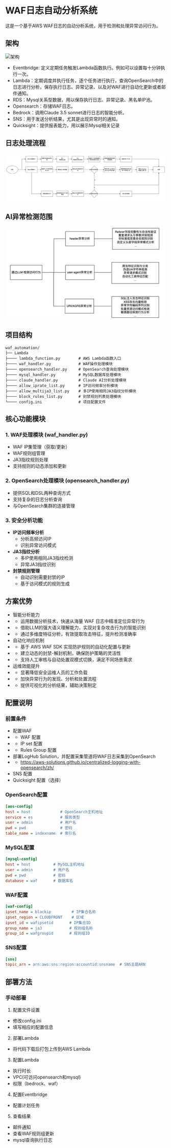 # WAF日志自动分析系统

这是一个基于AWS WAF日志的自动分析系统，用于检测和处理异常访问行为。

## 架构
![架构](/image/image3.png "架构")
- Eventbridge: 定义定期任务触发Lambda函数执行。例如可以设置每十分钟执行一次。
- Lambda：定期调度并执行任务，逐个任务进行执行，查询OpenSearch中的日志进行分析，保存执行日志、异常记录、以及对WAF进行自动化更新或者邮件通知。
- RDS：Mysql关系型数据，用以保存执行日志、异常记录、黑名单IP池。
- Opensearch：存储WAF日志。
- Bedrock：调用Claude 3.5 sonnet进行日志的智能分析。
- SNS：用于发送分析结果，尤其是出现异常时的通知。
- Quicksight：提供报表能力，用以展示Mysql相关记录


## 日志处理流程
![数据流](/image/image1.png "数据流")

## AI异常检测范围
![AI检测](/image/image.png "AI检测")

## 项目结构
```
waf_automation/
├── Lambda    
├──── lambda_function.py        # AWS Lambda函数入口
├──── waf_handler.py            # WAF操作处理模块
├──── opensearch_handler.py     # OpenSearch查询处理模块
├──── mysql_handler.py          # MySQL数据库处理模块
├──── claude_handler.py         # Claude AI分析处理模块
├──── allow_iprate_list.py      # IP访问频率分析模块
├──── allow_multija3_list.py    # 多IP使用相同JA3指纹分析模块
├──── block_rules_list.py       # 封禁规则列表处理模块
└──── config.ini                # 项目配置文件
```

## 核心功能模块
### 1. WAF处理模块 (waf_handler.py)
- WAF IP集管理（获取/更新）
- WAF规则组管理
- JA3指纹规则处理
- 支持规则的动态添加和更新
### 2. OpenSearch处理模块 (opensearch_handler.py)
- 提供SQL和DSL两种查询方式
- 支持复杂的日志分析查询
- 与OpenSearch集群的连接管理
### 3. 安全分析功能
- **IP访问频率分析**
  - 分析高频访问IP
  - 识别异常访问模式
- **JA3指纹分析**
  - 多IP使用相同JA3指纹检测
  - 异常JA3指纹识别
- **封禁规则管理**
  - 自动识别需要封禁的IP
  - 基于访问模式的规则生成


## 方案优势
- 智能分析能力 
 - - 运用数据分析技术，快速从海量 WAF 日志中精准定位异常行为
 - - 借助LLM的强大语义理解能力，实现对复杂攻击行为的智能识别
 - - 通过多维度特征分析，有效提取攻击特征，提升检测准确率
- 自动化响应机制 
 - - 基于 AWS WAF SDK 实现防护规则的自动化配置与更新
 - - 建立动态的封禁-解封机制，确保防护策略的灵活性
 - - 支持人工审核与自动处置双模式切换，满足不同场景需求
- 运维效能提升 
 - - 显著降低安全运维人员的工作负载
 - - 加快异常行为的发现、分析和处置流程
 - - 提供可视化的分析结果，辅助决策制定


## 配置说明

### 前置条件
- 配置WAF
 - - WAF 配置
 - - IP set 配置
 - - Rules Group 配置 
- 部署LogHub Solution，并配置采集管道将WAF日志采集到OpenSearch
 - - https://aws-solutions.github.io/centralized-logging-with-opensearch/zh/
- SNS 配置
- Quicksight 配置（选择）


### OpenSearch配置
```ini
[aos-config]
host = host             # OpenSearch主机地址
service = es            # 服务类型
user = admin            # 用户名
pwd = pwd               # 密码
table_name = indexname  # 索引名
```

### MySQL配置
```ini
[mysql-config]
host = host          # MySQL主机地址
user = admin         # 用户名
pwd = pwd            # 密码
database = waf       # 数据库名
```

### WAF配置
```ini
[waf-config]
ipset_name = blackip         # IP集合名称
ipset_region = CLOUDFRONT    # 区域
ipset_id = wafipsetid       # IP集合ID
group_name = ja3            # 规则组名称
group_id = wafgroupid       # 规则组ID
```

### SNS配置
```ini
[sns]
topic_arn = arn:aws:sns:region:accountid:snsname  # SNS主题ARN
```


## 部署方法

### 手动部署

1. 配置文件设置
- 修改config.ini
- 填写相应的配置信息

2. 部署Lambda
- 将代码下载后打包上传到AWS Lambda

3. 配置Lambda
- 执行时长
- VPC(可访问opensearch和mysql)
- 权限（bedrock、waf）

4. 配置Eventbridge
- 配置计划任务

5. 查看结果
- 邮件通知
- 查看WAF规则组更新
- mysql查询执行日志



